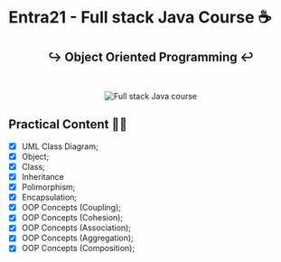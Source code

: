 # Entra21 - Full stack Java Course ☕

<center>

## ↪️ Object Oriented Programming ↩️

<br>

![Full stack Java course](OrientacaoAObjetos/gif_img/OOP.png)

</center>

## Practical Content ✍🏻


- [x] UML Class Diagram;
- [x] Object;
- [x] Class;
- [x] Inheritance
- [x] Polimorphism;
- [x] Encapsulation;
- [x] OOP Concepts (Coupling);
- [x] OOP Concepts (Cohesion);
- [x] OOP Concepts (Association);
- [x] OOP Concepts (Aggregation);
- [x] OOP Concepts (Composition);